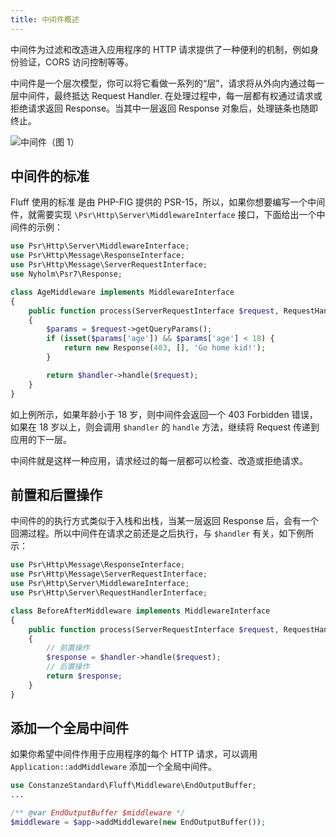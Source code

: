 ```yaml
---
title: 中间件概述
---
```


中间件为过滤和改造进入应用程序的 HTTP 请求提供了一种便利的机制，例如身份验证，CORS 访问控制等等。

中间件是一个层次模型，你可以将它看做一系列的“层”，请求将从外向内通过每一层中间件，最终抵达 Request Handler. 在处理过程中，每一层都有权通过请求或拒绝请求返回 Response。当其中一层返回 Response 对象后，处理链条也随即终止。

![中间件](/fluff-website/docs/v1/images/middleware.png)（图 1）

## 中间件的标准
Fluff 使用的标准 是由 PHP-FIG 提供的 PSR-15，所以，如果你想要编写一个中间件，就需要实现 `\Psr\Http\Server\MiddlewareInterface` 接口，下面给出一个中间件的示例：
```php
use Psr\Http\Server\MiddlewareInterface;
use Psr\Http\Message\ResponseInterface;
use Psr\Http\Message\ServerRequestInterface;
use Nyholm\Psr7\Response;

class AgeMiddleware implements MiddlewareInterface
{
    public function process(ServerRequestInterface $request, RequestHandlerInterface $handler): ResponseInterface
    {
        $params = $request->getQueryParams();
        if (isset($params['age']) && $params['age'] < 18) {
            return new Response(403, [], 'Go home kid!');
        }

        return $handler->handle($request);
    }
}
```
如上例所示，如果年龄小于 18 岁，则中间件会返回一个 403 Forbidden 错误，如果在 18 岁以上，则会调用 `$handler` 的 `handle` 方法，继续将 Request 传递到应用的下一层。

中间件就是这样一种应用，请求经过的每一层都可以检查、改造或拒绝请求。

## 前置和后置操作
中间件的的执行方式类似于入栈和出栈，当某一层返回 Response 后，会有一个回溯过程。所以中间件在请求之前还是之后执行，与 `$handler` 有关，如下例所示：
```php
use Psr\Http\Message\ResponseInterface;
use Psr\Http\Message\ServerRequestInterface;
use Psr\Http\Server\MiddlewareInterface;
use Psr\Http\Server\RequestHandlerInterface;

class BeforeAfterMiddleware implements MiddlewareInterface
{
    public function process(ServerRequestInterface $request, RequestHandlerInterface $handler): ResponseInterface
    {
        // 前置操作
        $response = $handler->handle($request);
        // 后置操作
        return $response;
    }
}
```

## 添加一个全局中间件
如果你希望中间件作用于应用程序的每个 HTTP 请求，可以调用 `Application::addMiddleware` 添加一个全局中间件。
```php
use ConstanzeStandard\Fluff\Middleware\EndOutputBuffer;
...

/** @var EndOutputBuffer $middleware */
$middleware = $app->addMiddleware(new EndOutputBuffer());
```
